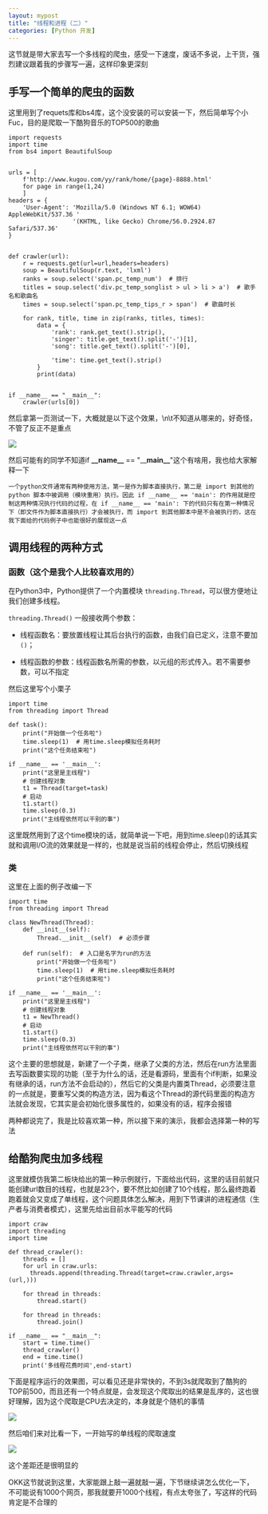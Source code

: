 ```yaml
---
layout: mypost
title: "线程和进程（二）"
categories: [Python 开发]
---
```


这节就是带大家去写一个多线程的爬虫，感受一下速度，废话不多说，上干货，强烈建议跟着我的步骤写一遍，这样印象更深刻

## 手写一个简单的爬虫的函数

这里用到了requets库和bs4库，这个没安装的可以安装一下，然后简单写个小Fuc，目的是爬取一下酷狗音乐的TOP500的歌曲

```
import requests
import time
from bs4 import BeautifulSoup


urls = [
    f'http://www.kugou.com/yy/rank/home/{page}-8888.html'
    for page in range(1,24)
    ]
headers = {
    'User-Agent': 'Mozilla/5.0 (Windows NT 6.1; WOW64) AppleWebKit/537.36 '
                  '(KHTML, like Gecko) Chrome/56.0.2924.87 Safari/537.36'
}


def crawler(url):
    r = requests.get(url=url,headers=headers)
    soup = BeautifulSoup(r.text, 'lxml')
    ranks = soup.select('span.pc_temp_num')  # 排行
    titles = soup.select('div.pc_temp_songlist > ul > li > a')  # 歌手名和歌曲名
    times = soup.select('span.pc_temp_tips_r > span')  # 歌曲时长

    for rank, title, time in zip(ranks, titles, times):
        data = {
            'rank': rank.get_text().strip(),
            'singer': title.get_text().split('-')[1],
            'song': title.get_text().split('-')[0],

            'time': time.get_text().strip()
        }
        print(data)


if __name__ == "__main__":
    crawler(urls[0])
```

然后拿第一页测试一下，大概就是以下这个效果，\\n\\t不知道从哪来的，好奇怪，不管了反正不是重点

![](image-20240126183404469-1024x633.png)

然后可能有的同学不知道if **\_\_name\_\_** == "\_\_**main\_\_**"这个有啥用，我也给大家解释一下

```
一个python文件通常有两种使用方法，第一是作为脚本直接执行，第二是 import 到其他的 python 脚本中被调用（模块重用）执行。因此 if __name__ == 'main': 的作用就是控制这两种情况执行代码的过程，在 if __name__ == 'main': 下的代码只有在第一种情况下（即文件作为脚本直接执行）才会被执行，而 import 到其他脚本中是不会被执行的，这在我下面给的代码例子中也能很好的展现这一点
```

## 调用线程的两种方式

### 函数（这个是我个人比较喜欢用的）

在Python3中，Python提供了一个内置模块 `threading.Thread`，可以很方便地让我们创建多线程。

`threading.Thread()` 一般接收两个参数：

- 线程函数名：要放置线程让其后台执行的函数，由我们自已定义，注意不要加`()`；

- 线程函数的参数：线程函数名所需的参数，以元组的形式传入。若不需要参数，可以不指定

然后这里写个小栗子

```
import time
from threading import Thread

def task():
    print("开始做一个任务啦")
    time.sleep(1)  # 用time.sleep模拟任务耗时
    print("这个任务结束啦")
    
if __name__ == '__main__':
    print("这里是主线程")
    # 创建线程对象
    t1 = Thread(target=task)
    # 启动
    t1.start()
    time.sleep(0.3)
    print("主线程依然可以干别的事")
```

这里既然用到了这个time模块的话，就简单说一下吧，用到time.sleep()的话其实就和调用I/O流的效果就是一样的，也就是说当前的线程会停止，然后切换线程

### 类

这里在上面的例子改编一下

```
import time
from threading import Thread

class NewThread(Thread):
    def __init__(self):
        Thread.__init__(self)  # 必须步骤
    
    def run(self):  # 入口是名字为run的方法
        print("开始做一个任务啦")
        time.sleep(1)  # 用time.sleep模拟任务耗时
        print("这个任务结束啦")
        
if __name__ == '__main__':
    print("这里是主线程")
    # 创建线程对象
    t1 = NewThread()
    # 启动
    t1.start()
    time.sleep(0.3)
    print("主线程依然可以干别的事")
```

这个主要的思想就是，新建了一个子类，继承了父类的方法，然后在run方法里面去写函数要实现的功能（至于为什么的话，还是看源码，里面有个if判断，如果没有继承的话，run方法不会启动的），然后它的父类是内置类Thread，必须要注意的一点就是，要重写父类的构造方法，因为看这个Thread的源代码里面的构造方法就会发现，它其实是会初始化很多属性的，如果没有的话，程序会报错

两种都说完了，我是比较喜欢第一种，所以接下来的演示，我都会选择第一种的写法

## 给酷狗爬虫加多线程

这里就模仿我第二板块给出的第一种示例就行，下面给出代码，这里的话目前就只能创建url数目的线程，也就是23个，要不然比如创建了10个线程，那么最终跑着跑着就会又变成了单线程，这个问题具体怎么解决，用到下节课讲的进程通信（生产者与消费者模式），这里先给出目前水平能写的代码

```
import craw
import threading
import time

def thread_crawler():
    threads = []
    for url in craw.urls:
      threads.append(threading.Thread(target=craw.crawler,args=(url,)))

    for thread in threads:
        thread.start()

    for thread in threads:
        thread.join()

if __name__ == "__main__":
    start = time.time()
    thread_crawler()
    end = time.time()
    print('多线程花费时间',end-start)
```

下面是程序运行的效果图，可以看见还是非常快的，不到3s就爬取到了酷狗的TOP前500，而且还有一个特点就是，会发现这个爬取出的结果是乱序的，这也很好理解，因为这个爬取是CPU去决定的，本身就是个随机的事情

![](image-20240126210904050-1024x648.png)

然后咱们来对比看一下，一开始写的单线程的爬取速度

![](image-20240126211115488-1024x470.png)

这个差距还是很明显的

OKK这节就说到这里，大家能跟上敲一遍就敲一遍，下节继续讲怎么优化一下，不可能说有1000个网页，那我就要开1000个线程，有点太夸张了，写这样的代码肯定是不合理的